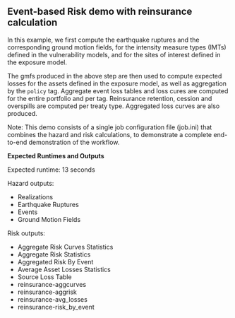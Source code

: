 Event-based Risk demo with reinsurance calculation
--------------------------------------------------

In this example, we first compute the earthquake ruptures and the 
corresponding ground motion fields, for the intensity measure 
types (IMTs) defined in the vulnerability models, and for the sites
of interest defined in the exposure model.

The gmfs produced in the above step are then used to compute 
expected losses for the assets defined in the exposure model, as
well as aggregation by the `policy` tag.
Aggregate event loss tables and loss cures are computed for 
the entire portfolio and per tag.
Reinsurance retention, cession and overspills are computed per
treaty type. Aggregated loss curves are also produced.

Note: This demo consists of a single job configuration
file (job.ini) that combines the hazard and risk calculations, to
demonstrate a complete end-to-end demonstration of the workflow.


**Expected Runtimes and Outputs**

Expected runtime: 13 seconds

Hazard outputs:

- Realizations
- Earthquake Ruptures
- Events
- Ground Motion Fields

Risk outputs:

- Aggregate Risk Curves Statistics
- Aggregate Risk Statistics
- Aggregated Risk By Event
- Average Asset Losses Statistics
- Source Loss Table
- reinsurance-aggcurves
- reinsurance-aggrisk
- reinsurance-avg_losses
- reinsurance-risk_by_event
